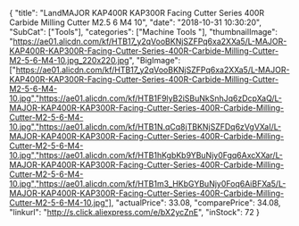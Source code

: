 {
	"title": "LandMAJOR KAP400R KAP300R Facing Cutter Series 400R Carbide Milling Cutter M2.5 6 M4 10",
	"date": "2018-10-31 10:30:20",
	"SubCat": ["Tools"],
	"categories": ["Machine Tools "],
	"thumbnailImage": "https://ae01.alicdn.com/kf/HTB17_y2qVooBKNjSZFPq6xa2XXa5/L-MAJOR-KAP400R-KAP300R-Facing-Cutter-Series-400R-Carbide-Milling-Cutter-M2-5-6-M4-10.jpg_220x220.jpg",
	"BigImage": ["https://ae01.alicdn.com/kf/HTB17_y2qVooBKNjSZFPq6xa2XXa5/L-MAJOR-KAP400R-KAP300R-Facing-Cutter-Series-400R-Carbide-Milling-Cutter-M2-5-6-M4-10.jpg","https://ae01.alicdn.com/kf/HTB1F9lyB2iSBuNkSnhJq6zDcpXaQ/L-MAJOR-KAP400R-KAP300R-Facing-Cutter-Series-400R-Carbide-Milling-Cutter-M2-5-6-M4-10.jpg","https://ae01.alicdn.com/kf/HTB1N.qCq8jTBKNjSZFDq6zVgVXaI/L-MAJOR-KAP400R-KAP300R-Facing-Cutter-Series-400R-Carbide-Milling-Cutter-M2-5-6-M4-10.jpg","https://ae01.alicdn.com/kf/HTB1hKgbKb9YBuNjy0Fgq6AxcXXar/L-MAJOR-KAP400R-KAP300R-Facing-Cutter-Series-400R-Carbide-Milling-Cutter-M2-5-6-M4-10.jpg","https://ae01.alicdn.com/kf/HTB1m3_HKbGYBuNjy0Foq6AiBFXa5/L-MAJOR-KAP400R-KAP300R-Facing-Cutter-Series-400R-Carbide-Milling-Cutter-M2-5-6-M4-10.jpg"],
	"actualPrice": 33.08,
	"comparePrice": 34.08,
	"linkurl": "http://s.click.aliexpress.com/e/bX2ycZnE",
	"inStock": 72
}
